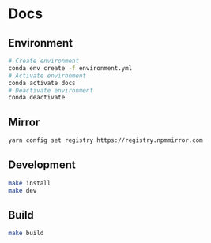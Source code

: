 # Docs

## Environment

```bash
# Create environment
conda env create -f environment.yml
# Activate environment
conda activate docs
# Deactivate environment
conda deactivate
```

## Mirror

```bash
yarn config set registry https://registry.npmmirror.com
```

## Development

```bash
make install
make dev
```

## Build

```bash
make build
```
